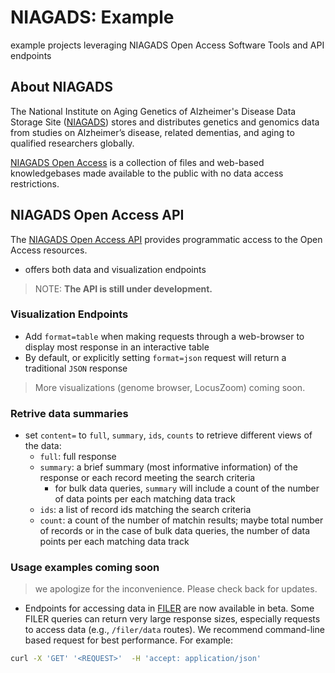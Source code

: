# NIAGADS: Example
example projects leveraging NIAGADS Open Access Software Tools and API endpoints

## About NIAGADS 

The National Institute on Aging Genetics of Alzheimer's Disease Data Storage Site ([NIAGADS](https://www.niagads.org/)) stores and distributes genetics and genomics data from studies on Alzheimer’s disease, related dementias, and aging to qualified researchers globally.

[NIAGADS Open Access](https://www.niagads.org/open-access/) is a collection of files and web-based knowledgebases made available to the public with no data access restrictions. 

## NIAGADS Open Access API

The [NIAGADS Open Access API](https://api.niagads.org) provides programmatic access to the Open Access resources.  

* offers both data and visualization endpoints

> NOTE: **The API is still under development.**

### Visualization Endpoints

* Add `format=table` when making requests through a web-browser to display most response in an interactive table
* By default, or explicitly setting `format=json` request will return a traditional `JSON` response

> More visualizations (genome browser, LocusZoom) coming soon.

### Retrive data summaries

* set `content=` to `full`, `summary`, `ids`, `counts` to retrieve different views of the data:
  * `full`: full response
  * `summary`: a brief summary (most informative information) of the response or each record meeting the search criteria
    * for bulk data queries, `summary` will include a count of the number of data points per each matching data track
  * `ids`: a list of record ids matching the search criteria
  * `count`: a count of the number of matchin results; maybe total number of records or in the case of bulk data queries, the number of data points per each matching data track
  


### Usage examples coming soon

> we apologize for the inconvenience.  Please check back for updates.

*  Endpoints for accessing data in [FILER](https://tf.lisanwanglab.org/FILER/) are now available in beta.  Some FILER queries can return very large response sizes, especially requests to access data (e.g., `/filer/data` routes).  We recommend command-line based request for best performance.  For example:



```bash
curl -X 'GET' '<REQUEST>'  -H 'accept: application/json'
```
